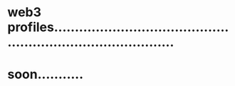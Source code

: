 # web3 profiles..................................................................................
# soon...........
